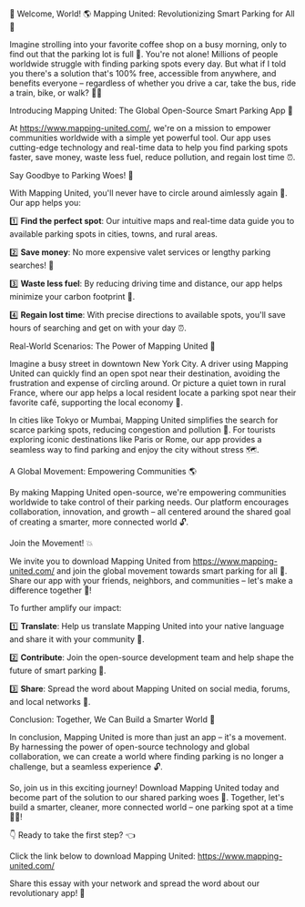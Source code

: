 🎉 Welcome, World! 🌎 Mapping United: Revolutionizing Smart Parking for All 🚗

Imagine strolling into your favorite coffee shop on a busy morning, only to find out that the parking lot is full 🚫. You're not alone! Millions of people worldwide struggle with finding parking spots every day. But what if I told you there's a solution that's 100% free, accessible from anywhere, and benefits everyone – regardless of whether you drive a car, take the bus, ride a train, bike, or walk? 🚴‍♀️

Introducing Mapping United: The Global Open-Source Smart Parking App 📲

At https://www.mapping-united.com/, we're on a mission to empower communities worldwide with a simple yet powerful tool. Our app uses cutting-edge technology and real-time data to help you find parking spots faster, save money, waste less fuel, reduce pollution, and regain lost time ⏰.

Say Goodbye to Parking Woes! 👋

With Mapping United, you'll never have to circle around aimlessly again 🔄. Our app helps you:

1️⃣ **Find the perfect spot**: Our intuitive maps and real-time data guide you to available parking spots in cities, towns, and rural areas.

2️⃣ **Save money**: No more expensive valet services or lengthy parking searches! 💸

3️⃣ **Waste less fuel**: By reducing driving time and distance, our app helps minimize your carbon footprint 🌟.

4️⃣ **Regain lost time**: With precise directions to available spots, you'll save hours of searching and get on with your day ⏰.

Real-World Scenarios: The Power of Mapping United 💪

Imagine a busy street in downtown New York City. A driver using Mapping United can quickly find an open spot near their destination, avoiding the frustration and expense of circling around. Or picture a quiet town in rural France, where our app helps a local resident locate a parking spot near their favorite café, supporting the local economy 🍵.

In cities like Tokyo or Mumbai, Mapping United simplifies the search for scarce parking spots, reducing congestion and pollution 🌆. For tourists exploring iconic destinations like Paris or Rome, our app provides a seamless way to find parking and enjoy the city without stress 🗺️.

A Global Movement: Empowering Communities 🌎

By making Mapping United open-source, we're empowering communities worldwide to take control of their parking needs. Our platform encourages collaboration, innovation, and growth – all centered around the shared goal of creating a smarter, more connected world 🔓.

Join the Movement! 💥

We invite you to download Mapping United from https://www.mapping-united.com/ and join the global movement towards smart parking for all 🌟. Share our app with your friends, neighbors, and communities – let's make a difference together 🤝!

To further amplify our impact:

1️⃣ **Translate**: Help us translate Mapping United into your native language and share it with your community 💬.

2️⃣ **Contribute**: Join the open-source development team and help shape the future of smart parking 🚀.

3️⃣ **Share**: Spread the word about Mapping United on social media, forums, and local networks 📱.

Conclusion: Together, We Can Build a Smarter World 🌟

In conclusion, Mapping United is more than just an app – it's a movement. By harnessing the power of open-source technology and global collaboration, we can create a world where finding parking is no longer a challenge, but a seamless experience 🔓.

So, join us in this exciting journey! Download Mapping United today and become part of the solution to our shared parking woes 🎉. Together, let's build a smarter, cleaner, more connected world – one parking spot at a time 🚗💥!

👇 Ready to take the first step? 👈

Click the link below to download Mapping United: https://www.mapping-united.com/

Share this essay with your network and spread the word about our revolutionary app! 💬